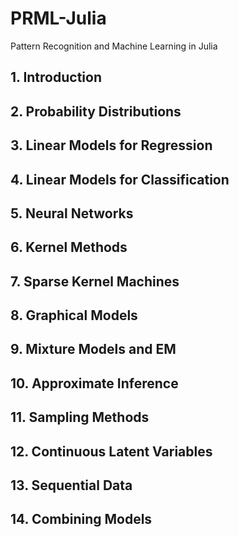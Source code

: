 # PRML-Julia
Pattern Recognition and Machine Learning in Julia

## 1. Introduction

## 2. Probability Distributions

## 3. Linear Models for Regression

## 4. Linear Models for Classification

## 5. Neural Networks

## 6. Kernel Methods

## 7. Sparse Kernel Machines

## 8. Graphical Models

## 9. Mixture Models and EM

## 10. Approximate Inference

## 11. Sampling Methods

## 12. Continuous Latent Variables

## 13. Sequential Data

## 14. Combining Models
